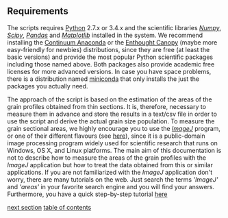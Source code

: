 Requirements
-------------

The scripts requires [Python][1] 2.7.x or 3.4.x and the scientific libraries [*Numpy*][2], [*Scipy*][3], [*Pandas*][9] and [*Matplotlib*][4] installed in the system. We recommend installing the [Continuum Anaconda][5] or the [Enthought Canopy][6] (maybe more easy-friendly for newbies) distributions, since they are free (at least the basic versions) and provide the most popular Python scientific packages including those named above. Both packages also provide academic free licenses for more advanced versions. In case you have space problems, there is a distribution named [miniconda][7] that only installs the just the packages you actually need.

The approach of the script is based on the estimation of the areas of the grain profiles obtained from thin sections. It is, therefore, necessary to measure them in advance and store the results in a text/csv file in order to use the script and derive the actual grain size population. To measure the grain sectional areas, we highly encourage you to use the [*ImageJ*][8] program, or one of their different flavours (see [here](http://fiji.sc/ImageJ)), since it is a public-domain image processing program widely used for scientific research that runs on Windows, OS X, and Linux platforms. The main aim of this documentation is not to describe how to measure the areas of the grain profiles with the *ImageJ* application but how to treat the data obtained from this or similar applications. If you are not familiarized with the *ImageJ* application don't worry, there are many tutorials on the web. Just search the terms *'ImageJ'* and *'areas'* in your favorite search engine and you will find your answers. Furthermore, you have a quick step-by-step tutorial [here](https://github.com/marcoalopez/GrainSizeTools/blob/master/DOCS/imageJ_tutorial.md)



[next section](https://github.com/marcoalopez/GrainSizeTools/blob/master/DOCS/brief_tutorial.md)
[table of contents](https://github.com/marcoalopez/GrainSizeTools/blob/master/DOCS/tableOfContents.md)



[1]: https://www.python.org/

[2]: http://www.numpy.org/

[3]: http://www.scipy.org/

[4]: http://matplotlib.org/

[5]: https://store.continuum.io/cshop/anaconda/

[6]: https://www.enthought.com/products/canopy/

[7]: http://conda.pydata.org/miniconda.html

[8]: http://rsbweb.nih.gov/ij/

[9]: http://pandas.pydata.org

